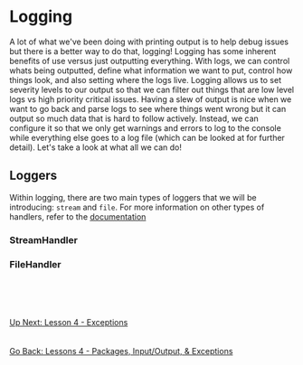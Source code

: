 # Logging
A lot of what we've been doing with printing output is to help debug issues but there is a better way to do that,
logging! Logging has some inherent benefits of use versus just outputting everything. With logs, we can control whats
being outputted, define what information we want to put, control how things look, and also setting where the logs live.
Logging allows us to set severity levels to our output so that we can filter out things that are low level logs vs
high priority critical issues. Having a slew of output is nice when we want to go back and parse logs to see where things
went wrong but it can output so much data that is hard to follow actively. Instead, we can configure it so that we only 
get warnings and errors to log to the console while everything else goes to a log file (which can be looked at for 
further detail). Let's take a look at what all we can do!

## Loggers
Within logging, there are two main types of loggers that we will be introducing: `stream` and `file`. For more information
on other types of handlers, refer to the [documentation](https://docs.python.org/3/library/logging.handlers.html)


### StreamHandler


### FileHandler


\
\
\
\
[Up Next: Lesson 4 - Exceptions](exceptions.md)
\
\
\
[Go Back: Lessons 4 - Packages, Input/Output, & Exceptions](README.md)